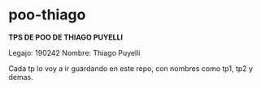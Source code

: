 # poo-thiago
**TPS DE POO DE THIAGO PUYELLI**


Legajo: 190242
Nombre: Thiago Puyelli

Cada tp lo voy a ir guardando en este repo, con nombres como tp1, tp2 y demas.
